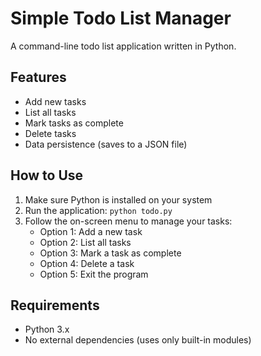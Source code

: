 # Simple Todo List Manager

A command-line todo list application written in Python.

## Features

- Add new tasks
- List all tasks
- Mark tasks as complete
- Delete tasks
- Data persistence (saves to a JSON file)

## How to Use

1. Make sure Python is installed on your system
2. Run the application: `python todo.py`
3. Follow the on-screen menu to manage your tasks:
   - Option 1: Add a new task
   - Option 2: List all tasks
   - Option 3: Mark a task as complete
   - Option 4: Delete a task
   - Option 5: Exit the program

## Requirements

- Python 3.x
- No external dependencies (uses only built-in modules) 